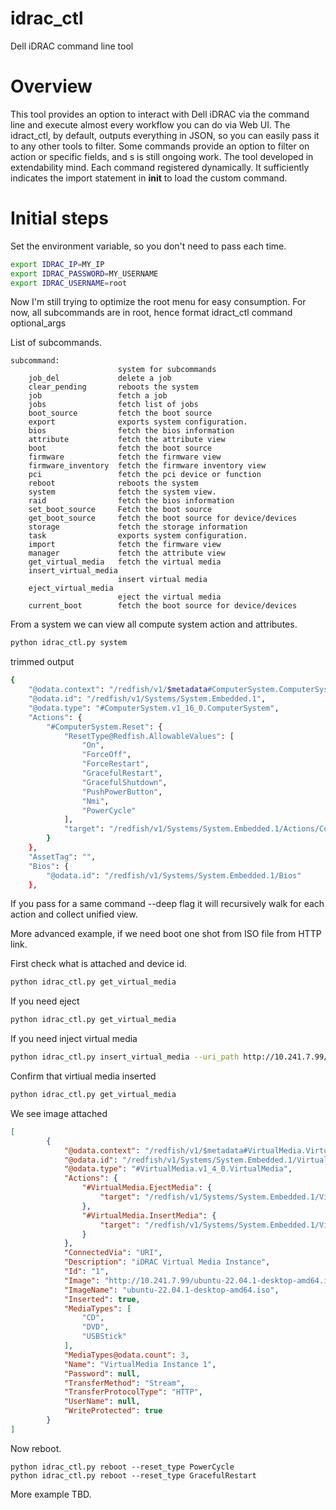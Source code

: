 # idrac_ctl
Dell iDRAC command line tool

# Overview
This tool provides an option to interact with Dell iDRAC via the command line and execute almost 
every workflow you can do via Web UI. The idract_ctl, by default, outputs everything in JSON, 
so you can easily pass it to any other tools to filter. Some commands provide an option to 
filter on action or specific fields, and s is still ongoing work. The tool developed in extendability 
mind. Each command registered dynamically. It sufficiently indicates the import statement 
in __init__ to load the custom command.
 
# Initial steps

Set the environment variable, so you don't need to pass each time.

```bash
export IDRAC_IP=MY_IP
export IDRAC_PASSWORD=MY_USERNAME
export IDRAC_USERNAME=root
```

Now I'm still trying to optimize the root menu for easy consumption. For now, all subcommands are in root, 
hence format idract_ctl command optional_args

List of subcommands.

```
subcommand:
                        system for subcommands
    job_del             delete a job
    clear_pending       reboots the system
    job                 fetch a job
    jobs                fetch list of jobs
    boot_source         fetch the boot source
    export              exports system configuration.
    bios                fetch the bios information
    attribute           fetch the attribute view
    boot                fetch the boot source
    firmware            fetch the firmware view
    firmware_inventory  fetch the firmware inventory view
    pci                 fetch the pci device or function
    reboot              reboots the system
    system              fetch the system view.
    raid                fetch the bios information
    set_boot_source     Fetch the boot source
    get_boot_source     fetch the boot source for device/devices
    storage             fetch the storage information
    task                exports system configuration.
    import              fetch the firmware view
    manager             fetch the attribute view
    get_virtual_media   fetch the virtual media
    insert_virtual_media
                        insert virtual media
    eject_virtual_media
                        eject the virtual media
    current_boot        fetch the boot source for device/devices
```

From a system we can view all compute system action and attributes.
```bash
python idrac_ctl.py system
```
trimmed output

```bash
{
    "@odata.context": "/redfish/v1/$metadata#ComputerSystem.ComputerSystem",
    "@odata.id": "/redfish/v1/Systems/System.Embedded.1",
    "@odata.type": "#ComputerSystem.v1_16_0.ComputerSystem",
    "Actions": {
        "#ComputerSystem.Reset": {
            "ResetType@Redfish.AllowableValues": [
                "On",
                "ForceOff",
                "ForceRestart",
                "GracefulRestart",
                "GracefulShutdown",
                "PushPowerButton",
                "Nmi",
                "PowerCycle"
            ],
            "target": "/redfish/v1/Systems/System.Embedded.1/Actions/ComputerSystem.Reset"
        }
    },
    "AssetTag": "",
    "Bios": {
        "@odata.id": "/redfish/v1/Systems/System.Embedded.1/Bios"
    },
```
If you pass for a same command --deep flag it will recursively walk 
for each action and collect unified view.

More advanced example,  if we need boot one shot from ISO file from HTTP link.

First check what is attached and device id.
```bash
python idrac_ctl.py get_virtual_media
```

If you need eject
```bash
python idrac_ctl.py get_virtual_media
```

If you need inject virtual media
```bash
python idrac_ctl.py insert_virtual_media --uri_path http://10.241.7.99/ubuntu-22.04.1-desktop-amd64.iso --device_id 1
```

Confirm that virtiual media inserted
```bash
python idrac_ctl.py get_virtual_media
```

We see image attached

```json
[
        {
            "@odata.context": "/redfish/v1/$metadata#VirtualMedia.VirtualMedia",
            "@odata.id": "/redfish/v1/Systems/System.Embedded.1/VirtualMedia/1",
            "@odata.type": "#VirtualMedia.v1_4_0.VirtualMedia",
            "Actions": {
                "#VirtualMedia.EjectMedia": {
                    "target": "/redfish/v1/Systems/System.Embedded.1/VirtualMedia/1/Actions/VirtualMedia.EjectMedia"
                },
                "#VirtualMedia.InsertMedia": {
                    "target": "/redfish/v1/Systems/System.Embedded.1/VirtualMedia/1/Actions/VirtualMedia.InsertMedia"
                }
            },
            "ConnectedVia": "URI",
            "Description": "iDRAC Virtual Media Instance",
            "Id": "1",
            "Image": "http://10.241.7.99/ubuntu-22.04.1-desktop-amd64.iso",
            "ImageName": "ubuntu-22.04.1-desktop-amd64.iso",
            "Inserted": true,
            "MediaTypes": [
                "CD",
                "DVD",
                "USBStick"
            ],
            "MediaTypes@odata.count": 3,
            "Name": "VirtualMedia Instance 1",
            "Password": null,
            "TransferMethod": "Stream",
            "TransferProtocolType": "HTTP",
            "UserName": null,
            "WriteProtected": true
        }
]
```

Now reboot.

```reboot
python idrac_ctl.py reboot --reset_type PowerCycle
python idrac_ctl.py reboot --reset_type GracefulRestart
```

More example TBD.
